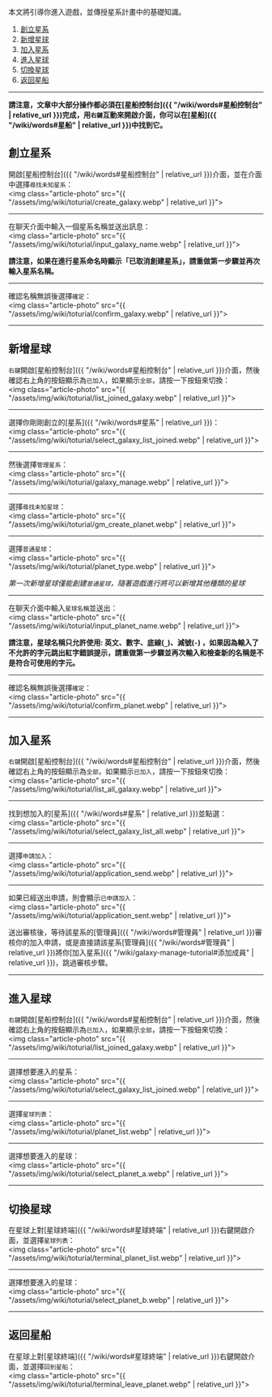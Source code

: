 
本文將引導你進入遊戲，並傳授星系計畫中的基礎知識。

<div class="article-content">
<ol>
    <li><a href="#創立星系">創立星系</a></li>
    <li><a href="#新增星球">新增星球</a></li>
	<li><a href="#加入星系">加入星系</a></li>
    <li><a href="#進入星球">進入星球</a></li>
	<li><a href="#切換星球">切換星球</a></li>
	<li><a href="#返回星船">返回星船</a></li>
</ol>
</div>

---

__請注意，文章中大部分操作都必須在[星船控制台]({{ "/wiki/words#星船控制台" | relative_url }})完成，用`右鍵`互動來開啟介面，你可以在[星船]({{ "/wiki/words#星船" | relative_url }})中找到它。__


## 創立星系

開啟[星船控制台]({{ "/wiki/words#星船控制台" | relative_url }})介面，並在介面中選擇`尋找未知星系`：  
<img class="article-photo" src="{{ "/assets/img/wiki/toturial/create_galaxy.webp" | relative_url }}">

<hr class="sub">

在聊天介面中輸入一個星系名稱並送出訊息：  
<img class="article-photo" src="{{ "/assets/img/wiki/toturial/input_galaxy_name.webp" | relative_url }}">

__請注意，如果在進行星系命名時顯示「已取消創建星系」，請重做第一步驟並再次輸入星系名稱。__

<hr class="sub">

確認名稱無誤後選擇`確定`：  
<img class="article-photo" src="{{ "/assets/img/wiki/toturial/confirm_galaxy.webp" | relative_url }}">

---

## 新增星球

`右鍵`開啟[星船控制台]({{ "/wiki/words#星船控制台" | relative_url }})介面，然後確認右上角的按鈕顯示為`已加入`，如果顯示`全部`，請按一下按鈕來切換：  
<img class="article-photo" src="{{ "/assets/img/wiki/toturial/list_joined_galaxy.webp" | relative_url }}">

<hr class="sub">

選擇你剛剛創立的[星系]({{ "/wiki/words#星系" | relative_url }})：  
<img class="article-photo" src="{{ "/assets/img/wiki/toturial/select_galaxy_list_joined.webp" | relative_url }}">

<hr class="sub">

然後選擇`管理星系`：  
<img class="article-photo" src="{{ "/assets/img/wiki/toturial/galaxy_manage.webp" | relative_url }}">

<hr class="sub">

選擇`尋找未知星球`：  
<img class="article-photo" src="{{ "/assets/img/wiki/toturial/gm_create_planet.webp" | relative_url }}">

<hr class="sub">

選擇`普通星球`：  
<img class="article-photo" src="{{ "/assets/img/wiki/toturial/planet_type.webp" | relative_url }}">

*第一次新增星球僅能創建`普通星球`，隨著遊戲進行將可以新增其他種類的星球*

<hr class="sub">

在聊天介面中輸入`星球名稱`並送出：  
<img class="article-photo" src="{{ "/assets/img/wiki/toturial/input_planet_name.webp" | relative_url }}">

__請注意，星球名稱只允許使用: 英文、數字、底線(`_`)、減號(`-`) ，如果因為輸入了不允許的字元跳出紅字錯誤提示，請重做第一步驟並再次輸入和檢查新的名稱是不是符合可使用的字元。__

<hr class="sub">

確認名稱無誤後選擇`確定`：  
<img class="article-photo" src="{{ "/assets/img/wiki/toturial/confirm_planet.webp" | relative_url }}">

---

## 加入星系

`右鍵`開啟[星船控制台]({{ "/wiki/words#星船控制台" | relative_url }})介面，然後確認右上角的按鈕顯示為`全部`，如果顯示`已加入`，請按一下按鈕來切換：  
<img class="article-photo" src="{{ "/assets/img/wiki/toturial/list_all_galaxy.webp" | relative_url }}">

<hr class="sub">

找到想加入的[星系]({{ "/wiki/words#星系" | relative_url }})並點選：  
<img class="article-photo" src="{{ "/assets/img/wiki/toturial/select_galaxy_list_all.webp" | relative_url }}">

<hr class="sub">

選擇`申請加入`：  
<img class="article-photo" src="{{ "/assets/img/wiki/toturial/application_send.webp" | relative_url }}">

<hr class="sub">

如果已經送出申請，則會顯示`已申請加入`：  
<img class="article-photo" src="{{ "/assets/img/wiki/toturial/application_sent.webp" | relative_url }}">

送出審核後，等待該星系的[管理員]({{ "/wiki/words#管理員" | relative_url }})審核你的加入申請，或是直接請該星系[管理員]({{ "/wiki/words#管理員" | relative_url }})將你[加入星系]({{ "/wiki/galaxy-manage-tutorial#添加成員" | relative_url }})，跳過審核步驟。

---

## 進入星球

`右鍵`開啟[星船控制台]({{ "/wiki/words#星船控制台" | relative_url }})介面，然後確認右上角的按鈕顯示為`已加入`，如果顯示`全部`，請按一下按鈕來切換：  
<img class="article-photo" src="{{ "/assets/img/wiki/toturial/list_joined_galaxy.webp" | relative_url }}">

<hr class="sub">

選擇想要進入的星系：  
<img class="article-photo" src="{{ "/assets/img/wiki/toturial/select_galaxy_list_joined.webp" | relative_url }}">

<hr class="sub">

選擇`星球列表`：  
<img class="article-photo" src="{{ "/assets/img/wiki/toturial/planet_list.webp" | relative_url }}">

<hr class="sub">

選擇想要進入的星球：  
<img class="article-photo" src="{{ "/assets/img/wiki/toturial/select_planet_a.webp" | relative_url }}">

---

## 切換星球

在星球上對[星球終端]({{ "/wiki/words#星球終端" | relative_url }})右鍵開啟介面，並選擇`星球列表`：  
<img class="article-photo" src="{{ "/assets/img/wiki/toturial/terminal_planet_list.webp" | relative_url }}">

<hr class="sub">

選擇想要進入的星球：  
<img class="article-photo" src="{{ "/assets/img/wiki/toturial/select_planet_b.webp" | relative_url }}">

---

## 返回星船

在星球上對[星球終端]({{ "/wiki/words#星球終端" | relative_url }})右鍵開啟介面，並選擇`回到星船`：  
<img class="article-photo" src="{{ "/assets/img/wiki/toturial/terminal_leave_planet.webp" | relative_url }}">
